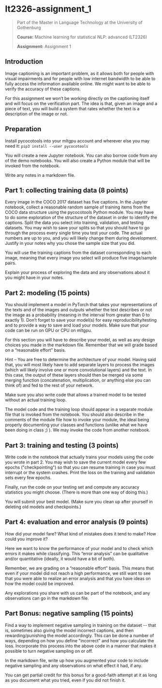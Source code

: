# lt2326-assignment_1
> Part of the Master in Language Technology at the University of Gothenburg
>
> **Course:** Machine learning for statistical NLP: advanced (LT2326)
>
> **Assignment:** Assignment 1

## Introduction
Image captioning is an important problem, as it allows both for people with visual impairments and for people with low internet bandwidth to be able to fully access the information available online. We might want to be able to verify the accuracy of these captions.

For this assignment we won’t be working directly on the captioning itself and will focus on the verification part. The idea is that, given an image and a piece of text, you will build a system that rates whether the text is a description of the image or not.
 
## Preparation
Install pycocotools into your mltgpu account and wherever else you may need it: `pip3 install --user pycocotools`

You will create a new Jupyter notebook.  You can also borrow code from any of the demo notebooks.  You will also create a Python module that will be invoked from the notebook.

Write any notes in a markdown file. 

## Part 1: collecting training data (8 points)

Every image in the COCO 2017 dataset has five captions.  In the Jupyter notebook, collect a reasonable random sample of training items from the COCO data structure using the pycocotools Python module.  You may have to do some exploration of the structure of the dataset in order to identify the captions.  Split the data you select into training, validation, and testing datasets.  You may wish to save your splits so that you should have to go through the process every single time you test your code.  The actual numbers are up to you, and you will likely change them during development.   Justify in your notes why you chose the sample size that you did. 

You will use the training captions from the dataset corresponding to each image, meaning that every image you select will produce five image/sample pairs.

Explain your process of exploring the data and any observations about it you might have in your notes.

## Part 2: modeling (15 points)
You should implement a model in PyTorch that takes your representations of the texts and of the images and outputs whether the text describes or not the image as a probability (meaning in the interval from greater than 0 to exactly 1). Don’t forget to save your model(s) for easy reproducibility/testing and to provide a way to save and load your models.  Make sure that your code can be run on GPU or CPU on mltgpu.

For this section you will have to describe your model, as well as any design choices you made in the markdown file. Remember that we will grade based on a “reasonable effort” basis.

Hint – You are free to determine the architecture of your model. Having said that, you will most likely have to add separate layers to process the images (which will likely involve one or more convolutional layers) and the text. In this case, the output of these layers should then be merged via some merging function (concatenation, multiplication, or anything else you can think of) and fed to the rest of your network.

Make sure you also write code that allows a trained model to be tested without an actual training loop.

The model code and the training loop should appear in a separate module file that is invoked from the notebook.  You should also describe in the comments of the module file how to invoke your module, the ideal being properly documenting your classes and functions (unlike what we have been doing in class ;) ).  We may invoke the code from another notebook.

## Part 3: training and testing (3 points)

Write code in the notebook that actually trains your models using the code you wrote in part 2.  You may wish to save the current model every few epochs ("checkpointing") so that you can resume training in case you must interrupt or the system crashes.  Print the loss on the training and validation sets every few epochs.

Finally, run the code on your testing set and compute any accuracy statistics you might choose.  (There is more than one way of doing this.)

You will submit your best model.  (Make sure you clean up after yourself in deleting old models and checkpoints.)

## Part 4: evaluation and error analysis (9 points)
How did your model fare? What kind of mistakes does it tend to make? How could you improve it?

Here we want to know the performance of your model and to check which errors it makes while classifying. This “error analysis” can be qualitative and/or quantitative (ideally, it would have a bit of both).

Remember, we are grading on a “reasonable effort” basis. This means that even if your model did not reach a high performance, we still want to see that you were able to realize an error analysis and that you have ideas on how the model could be improved.

Any explorations you share with us can be part of the notebook, and any observations can go in the markdown file.

## Part Bonus: negative sampling (15 points)
Find a way to implement negative sampling in training on the dataset -- that is, sometimes also giving the model incorrect captions, and then rewarding/punishing the model accordingly.  This can be done a number of ways, depending on how you define "incorrect" and how you calculate the loss.  Incorporate this process into the above code in a manner that makes it possible to turn negative sampling on or off. 

In the markdown file, write up how you augmented your code to include negative sampling and any observations on what effect it had, if any.

You can get partial credit for this bonus for a good-faith attempt at it as long as you document what you tried, even if you did not finish it.
